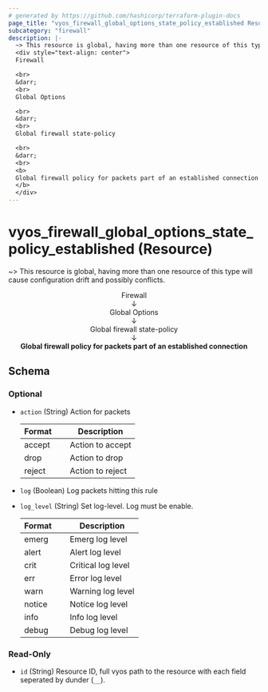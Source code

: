 ```yaml
---
# generated by https://github.com/hashicorp/terraform-plugin-docs
page_title: "vyos_firewall_global_options_state_policy_established Resource - vyos"
subcategory: "firewall"
description: |-
  ~> This resource is global, having more than one resource of this type will cause configuration drift and possibly conflicts.
  <div style="text-align: center">
  Firewall

  <br>
  &darr;
  <br>
  Global Options

  <br>
  &darr;
  <br>
  Global firewall state-policy

  <br>
  &darr;
  <br>
  <b>
  Global firewall policy for packets part of an established connection
  </b>
  </div>
---
```


# vyos_firewall_global_options_state_policy_established (Resource)

~> This resource is global, having more than one resource of this type will cause configuration drift and possibly conflicts.

<div style="text-align: center">
Firewall

<br>
&darr;
<br>
Global Options

<br>
&darr;
<br>
Global firewall state-policy

<br>
&darr;
<br>
<b>
Global firewall policy for packets part of an established connection
</b>
</div>



<!-- schema generated by tfplugindocs -->
## Schema

### Optional

- `action` (String) Action for packets

    |  Format &emsp; | Description  |
    |----------|---------------|
    |  accept  &emsp; |  Action to accept  |
    |  drop  &emsp; |  Action to drop  |
    |  reject  &emsp; |  Action to reject  |
- `log` (Boolean) Log packets hitting this rule
- `log_level` (String) Set log-level. Log must be enable.

    |  Format &emsp; | Description  |
    |----------|---------------|
    |  emerg  &emsp; |  Emerg log level  |
    |  alert  &emsp; |  Alert log level  |
    |  crit  &emsp; |  Critical log level  |
    |  err  &emsp; |  Error log level  |
    |  warn  &emsp; |  Warning log level  |
    |  notice  &emsp; |  Notice log level  |
    |  info  &emsp; |  Info log level  |
    |  debug  &emsp; |  Debug log level  |

### Read-Only

- `id` (String) Resource ID, full vyos path to the resource with each field seperated by dunder (`__`).
